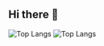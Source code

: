## Hi there 👋
![Top Langs](https://github-readme-stats.vercel.app/api/top-langs/?username=d2461795341)
![Top Langs](https://github-readme-stats.vercel.app/api/top-langs/?username=d2461795341&layout=compact&hide=javascript,html)

<!--
**d2461795341/d2461795341** is a ✨ _special_ ✨ repository because its `README.md` (this file) appears on your GitHub profile.

Here are some ideas to get you started:

- 🔭 I’m currently working on ...
- 🌱 I’m currently learning ...
- 👯 I’m looking to collaborate on ...
- 🤔 I’m looking for help with ...
- 💬 Ask me about ...
- 📫 How to reach me: ...
- 😄 Pronouns: ...
- ⚡ Fun fact: ...
-->
